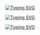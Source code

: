 [![Typing SVG](https://readme-typing-svg.herokuapp.com?font=d&size=30&color=F70000&center=true&lines=Junior+Software+Engineer+at+Scalapay)](https://git.io/typing-svg)

[![Typing SVG](https://readme-typing-svg.herokuapp.com?size=30&color=27C309&lines=Bsc+in+computer+science)](https://git.io/typing-svg)

[![Typing SVG](https://readme-typing-svg.herokuapp.com?size=30&color=1886F7&lines=find+me+on+Linkedin+for+more)](https://git.io/typing-svg)
